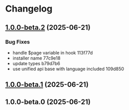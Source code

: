# Changelog

## [1.0.0-beta.2](///compare/v1.0.0-beta.1...v1.0.0-beta.2) (2025-06-21)

### Bug Fixes

* handle $page variable in hook 113f77d
* installer name 77c9e18
* update types b79d7b6
* use unified api base with language included 109d850

## [1.0.0-beta.1](///compare/v1.0.0-beta.0...v1.0.0-beta.1) (2025-06-21)

## 1.0.0-beta.0 (2025-06-21)
